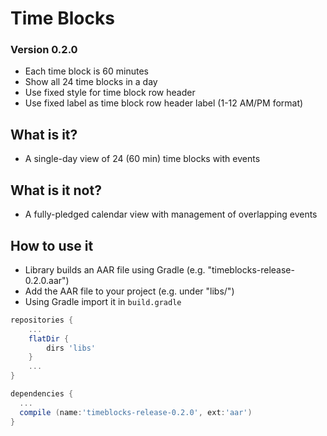 # Time Blocks

### Version 0.2.0
* Each time block is 60 minutes
* Show all 24 time blocks in a day
* Use fixed style for time block row header
* Use fixed label as time block row header label (1-12 AM/PM format)

## What is it?
* A single-day view of 24 (60 min) time blocks with events 

## What is it not?
* A fully-pledged calendar view with management of overlapping events

## How to use it
* Library builds an AAR file using Gradle (e.g. "timeblocks-release-0.2.0.aar")
* Add the AAR file to your project (e.g. under "libs/")
* Using Gradle import it in `build.gradle`
```gradle
repositories {
    ...
    flatDir {
        dirs 'libs'
    }
    ...
}

dependencies {
  ...    
  compile (name:'timeblocks-release-0.2.0', ext:'aar')
}
```

